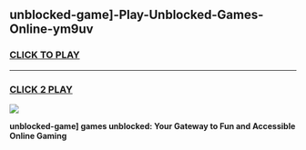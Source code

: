 
## unblocked-game]-Play-Unblocked-Games-Online-ym9uv
<h3>
<a href="https://premium76.site?title=unblocked-game]&ref=25A">CLICK TO PLAY</a></h3>
<hr>

<h3>
<a href="https://premium76.site?title=unblocked-game]&ref=25A">CLICK 2 PLAY</a>
  
</h3>

<a href="https://premium76.site?title=unblocked-game]&ref=25A"><img src="https://clearcache.store/games.png"></a>


**unblocked-game] games unblocked: Your Gateway to Fun and Accessible Online Gaming**
